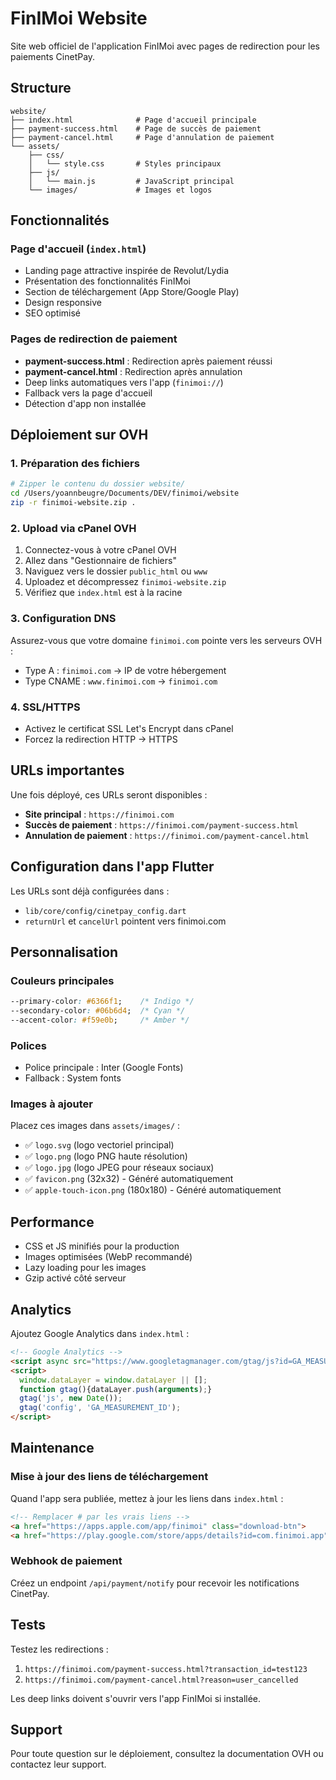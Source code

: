 # FinIMoi Website

Site web officiel de l'application FinIMoi avec pages de redirection pour les paiements CinetPay.

## Structure

```
website/
├── index.html              # Page d'accueil principale
├── payment-success.html    # Page de succès de paiement
├── payment-cancel.html     # Page d'annulation de paiement
└── assets/
    ├── css/
    │   └── style.css       # Styles principaux
    ├── js/
    │   └── main.js         # JavaScript principal
    └── images/             # Images et logos
```

## Fonctionnalités

### Page d'accueil (`index.html`)
- Landing page attractive inspirée de Revolut/Lydia
- Présentation des fonctionnalités FinIMoi
- Section de téléchargement (App Store/Google Play)
- Design responsive
- SEO optimisé

### Pages de redirection de paiement
- **payment-success.html** : Redirection après paiement réussi
- **payment-cancel.html** : Redirection après annulation
- Deep links automatiques vers l'app (`finimoi://`)
- Fallback vers la page d'accueil
- Détection d'app non installée

## Déploiement sur OVH

### 1. Préparation des fichiers
```bash
# Zipper le contenu du dossier website/
cd /Users/yoannbeugre/Documents/DEV/finimoi/website
zip -r finimoi-website.zip .
```

### 2. Upload via cPanel OVH
1. Connectez-vous à votre cPanel OVH
2. Allez dans "Gestionnaire de fichiers"
3. Naviguez vers le dossier `public_html` ou `www`
4. Uploadez et décompressez `finimoi-website.zip`
5. Vérifiez que `index.html` est à la racine

### 3. Configuration DNS
Assurez-vous que votre domaine `finimoi.com` pointe vers les serveurs OVH :
- Type A : `finimoi.com` → IP de votre hébergement
- Type CNAME : `www.finimoi.com` → `finimoi.com`

### 4. SSL/HTTPS
- Activez le certificat SSL Let's Encrypt dans cPanel
- Forcez la redirection HTTP → HTTPS

## URLs importantes

Une fois déployé, ces URLs seront disponibles :

- **Site principal** : `https://finimoi.com`
- **Succès de paiement** : `https://finimoi.com/payment-success.html`
- **Annulation de paiement** : `https://finimoi.com/payment-cancel.html`

## Configuration dans l'app Flutter

Les URLs sont déjà configurées dans :
- `lib/core/config/cinetpay_config.dart`
- `returnUrl` et `cancelUrl` pointent vers finimoi.com

## Personnalisation

### Couleurs principales
```css
--primary-color: #6366f1;    /* Indigo */
--secondary-color: #06b6d4;  /* Cyan */
--accent-color: #f59e0b;     /* Amber */
```

### Polices
- Police principale : Inter (Google Fonts)
- Fallback : System fonts

### Images à ajouter
Placez ces images dans `assets/images/` :
- ✅ `logo.svg` (logo vectoriel principal) 
- ✅ `logo.png` (logo PNG haute résolution)
- ✅ `logo.jpg` (logo JPEG pour réseaux sociaux)
- ✅ `favicon.png` (32x32) - Généré automatiquement
- ✅ `apple-touch-icon.png` (180x180) - Généré automatiquement

## Performance

- CSS et JS minifiés pour la production
- Images optimisées (WebP recommandé)
- Lazy loading pour les images
- Gzip activé côté serveur

## Analytics

Ajoutez Google Analytics dans `index.html` :
```html
<!-- Google Analytics -->
<script async src="https://www.googletagmanager.com/gtag/js?id=GA_MEASUREMENT_ID"></script>
<script>
  window.dataLayer = window.dataLayer || [];
  function gtag(){dataLayer.push(arguments);}
  gtag('js', new Date());
  gtag('config', 'GA_MEASUREMENT_ID');
</script>
```

## Maintenance

### Mise à jour des liens de téléchargement
Quand l'app sera publiée, mettez à jour les liens dans `index.html` :
```html
<!-- Remplacer # par les vrais liens -->
<a href="https://apps.apple.com/app/finimoi" class="download-btn">
<a href="https://play.google.com/store/apps/details?id=com.finimoi.app" class="download-btn">
```

### Webhook de paiement
Créez un endpoint `/api/payment/notify` pour recevoir les notifications CinetPay.

## Tests

Testez les redirections :
1. `https://finimoi.com/payment-success.html?transaction_id=test123`
2. `https://finimoi.com/payment-cancel.html?reason=user_cancelled`

Les deep links doivent s'ouvrir vers l'app FinIMoi si installée.

## Support

Pour toute question sur le déploiement, consultez la documentation OVH ou contactez leur support.
